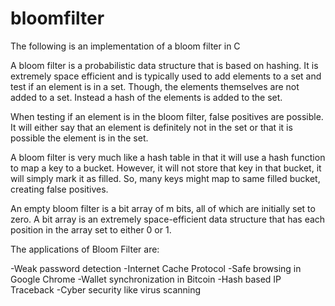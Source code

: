 # bloomfilter

The following is an implementation of a bloom filter in C

A bloom filter is a probabilistic data structure that is based on hashing. It is extremely space efficient and is typically used to add elements
to a set and test if an element is in a set. Though, the elements themselves are not added to a set. Instead a hash of the elements is added to the set.

When testing if an element is in the bloom filter, false positives are possible. It will either say that an element is definitely not in the set or that it is possible the element is in the set.

A bloom filter is very much like a hash table in that it will use a hash function to map a key to a bucket. However, it will not store that key in that bucket, 
it will simply mark it as filled.  So, many keys might map to same filled bucket, creating false positives.

An empty bloom filter is a bit array of m bits, all of which are initially set to zero. A bit array is an extremely space-efficient data structure that has each 
position in the array set to either 0 or 1.

The applications of Bloom Filter are:

-Weak password detection
-Internet Cache Protocol
-Safe browsing in Google Chrome
-Wallet synchronization in Bitcoin
-Hash based IP Traceback
-Cyber security like virus scanning
